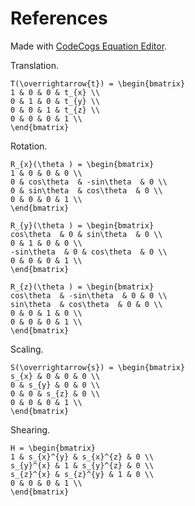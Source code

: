 # References

Made with [CodeCogs Equation Editor](https://www.codecogs.com/eqnedit.php).

Translation.
```
T(\overrightarrow{t}) = \begin{bmatrix}
1 & 0 & 0 & t_{x} \\
0 & 1 & 0 & t_{y} \\
0 & 0 & 1 & t_{z} \\
0 & 0 & 0 & 1 \\
\end{bmatrix}
```

Rotation.
```
R_{x}(\theta ) = \begin{bmatrix}
1 & 0 & 0 & 0 \\
0 & cos\theta  & -sin\theta  & 0 \\
0 & sin\theta  & cos\theta  & 0 \\
0 & 0 & 0 & 1 \\
\end{bmatrix}

R_{y}(\theta ) = \begin{bmatrix}
cos\theta  & 0 & sin\theta  & 0 \\
0 & 1 & 0 & 0 \\
-sin\theta  & 0 & cos\theta  & 0 \\
0 & 0 & 0 & 1 \\
\end{bmatrix}

R_{z}(\theta ) = \begin{bmatrix}
cos\theta  & -sin\theta  & 0 & 0 \\
sin\theta  & cos\theta  & 0 & 0 \\
0 & 0 & 1 & 0 \\
0 & 0 & 0 & 1 \\
\end{bmatrix}
```

Scaling.
```
S(\overrightarrow{s}) = \begin{bmatrix}
s_{x} & 0 & 0 & 0 \\
0 & s_{y} & 0 & 0 \\
0 & 0 & s_{z} & 0 \\
0 & 0 & 0 & 1 \\
\end{bmatrix}
```

Shearing.
```
H = \begin{bmatrix}
1 & s_{x}^{y} & s_{x}^{z} & 0 \\
s_{y}^{x} & 1 & s_{y}^{z} & 0 \\
s_{z}^{x} & s_{z}^{y} & 1 & 0 \\
0 & 0 & 0 & 1 \\
\end{bmatrix}
```
